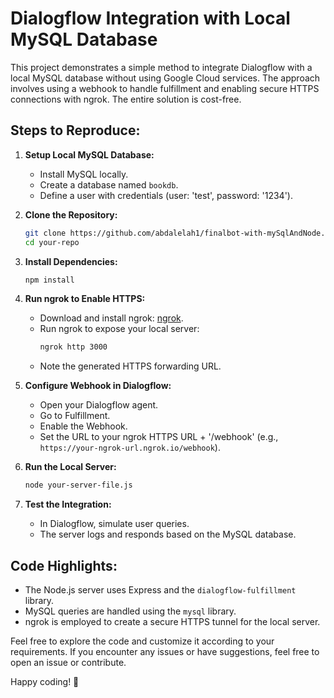 # Dialogflow Integration with Local MySQL Database

This project demonstrates a simple method to integrate Dialogflow with a local MySQL database without using Google Cloud services. The approach involves using a webhook to handle fulfillment and enabling secure HTTPS connections with ngrok. The entire solution is cost-free.

## Steps to Reproduce:

1. **Setup Local MySQL Database:**
   - Install MySQL locally.
   - Create a database named `bookdb`.
   - Define a user with credentials (user: 'test', password: '1234').

2. **Clone the Repository:**
   ```bash
   git clone https://github.com/abdalelah1/finalbot-with-mySqlAndNode.git
   cd your-repo
   ```

3. **Install Dependencies:**
   ```bash
   npm install
   ```

4. **Run ngrok to Enable HTTPS:**
   - Download and install ngrok: [ngrok](https://ngrok.com/).
   - Run ngrok to expose your local server:
     ```bash
     ngrok http 3000
     ```
   - Note the generated HTTPS forwarding URL.

5. **Configure Webhook in Dialogflow:**
   - Open your Dialogflow agent.
   - Go to Fulfillment.
   - Enable the Webhook.
   - Set the URL to your ngrok HTTPS URL + '/webhook' (e.g., `https://your-ngrok-url.ngrok.io/webhook`).

6. **Run the Local Server:**
   ```bash
   node your-server-file.js
   ```

7. **Test the Integration:**
   - In Dialogflow, simulate user queries.
   - The server logs and responds based on the MySQL database.

## Code Highlights:

- The Node.js server uses Express and the `dialogflow-fulfillment` library.
- MySQL queries are handled using the `mysql` library.
- ngrok is employed to create a secure HTTPS tunnel for the local server.

Feel free to explore the code and customize it according to your requirements. If you encounter any issues or have suggestions, feel free to open an issue or contribute.

Happy coding! 🚀
